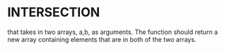 # INTERSECTION

that takes in two arrays, a,b, as arguments. The function should return a new array containing elements that are in both of the two arrays.
